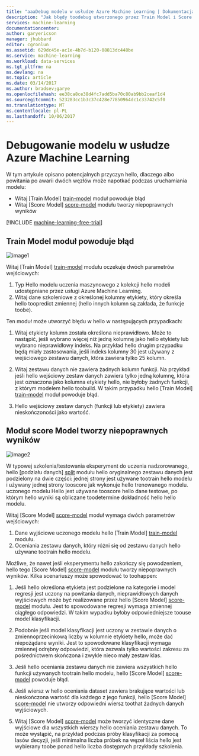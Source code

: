 ```yaml
---
title: "aaaDebug modelu w usłudze Azure Machine Learning | Dokumentacja firmy Microsoft"
description: "Jak błędy toodebug utworzonego przez Train Model i Score Model moduły w usłudze Azure Machine Learning."
services: machine-learning
documentationcenter: 
author: garyericson
manager: jhubbard
editor: cgronlun
ms.assetid: 629dc45e-ac1e-4b7d-b120-08813dc448be
ms.service: machine-learning
ms.workload: data-services
ms.tgt_pltfrm: na
ms.devlang: na
ms.topic: article
ms.date: 03/14/2017
ms.author: bradsev;garye
ms.openlocfilehash: ee38ca8ce38d4fc7add5ba70c80ab9bb2ceaf1d4
ms.sourcegitcommit: 523283cc1b3c37c428e77850964dc1c33742c5f0
ms.translationtype: MT
ms.contentlocale: pl-PL
ms.lasthandoff: 10/06/2017
---
```

# <a name="debug-your-model-in-azure-machine-learning"></a>Debugowanie modelu w usłudze Azure Machine Learning

W tym artykule opisano potencjalnych przyczyn hello, dlaczego albo powitania po awarii dwóch węzłów może napotkać podczas uruchamiania modelu:

* Witaj [Train Model] [ train-model] moduł powoduje błąd 
* Witaj [Score Model] [ score-model] modułu tworzy niepoprawnych wyników 

[!INCLUDE [machine-learning-free-trial](../../includes/machine-learning-free-trial.md)]

## <a name="train-model-module-produces-an-error"></a>Train Model moduł powoduje błąd

![image1](./media/machine-learning-debug-models/train_model-1.png)

Witaj [Train Model] [ train-model] modułu oczekuje dwóch parametrów wejściowych:

1. Typ Hello modelu uczenia maszynowego z kolekcji hello modeli udostępniane przez usługi Azure Machine Learning.
2. Witaj dane szkoleniowe z określonej kolumny etykiety, który określa hello toopredict zmiennej (hello innych kolumn są zakłada, że funkcje toobe).

Ten moduł może utworzyć błędu w hello w następujących przypadkach:

1. Witaj etykiety kolumn została określona nieprawidłowo. Może to nastąpić, jeśli wybrano więcej niż jedną kolumnę jako hello etykiety lub wybrano nieprawidłowy indeks. Na przykład hello drugim przypadku będą miały zastosowania, jeśli indeks kolumny 30 jest używany z wejściowego zestawu danych, która zawiera tylko 25 kolumn.

2. Witaj zestawu danych nie zawiera żadnych kolumn funkcji. Na przykład jeśli hello wejściowy zestaw danych zawiera tylko jedną kolumnę, która jest oznaczona jako kolumna etykiety hello, nie byłoby żadnych funkcji, z którym modelem hello toobuild. W takim przypadku hello [Train Model] [ train-model] moduł powoduje błąd.

3. Hello wejściowy zestaw danych (funkcji lub etykiety) zawiera nieskończoności jako wartość.

## <a name="score-model-module-produces-incorrect-results"></a>Moduł score Model tworzy niepoprawnych wyników

![image2](./media/machine-learning-debug-models/train_test-2.png)

W typowej szkolenia/testowania eksperyment do uczenia nadzorowanego, hello [podziału danych] [ split] modułu hello oryginalnego zestawu danych jest podzielony na dwie części: jednej strony jest używane tootrain hello modelu i używany jednej strony tooscore jak wykonuje hello trenowanego modelu. uczonego modelu Hello jest używane tooscore hello dane testowe, po którym hello wyniki są obliczane toodetermine dokładność hello hello modelu.

Witaj [Score Model] [ score-model] moduł wymaga dwóch parametrów wejściowych:

1. Dane wyjściowe uczonego modelu hello [Train Model] [ train-model] modułu.
2. Oceniania zestawu danych, który różni się od zestawu danych hello używane tootrain hello modelu.

Możliwe, że nawet jeśli eksperymentu hello zakończy się powodzeniem, hello tego [Score Model] [ score-model] modułu tworzy niepoprawnych wyników. Kilka scenariuszy może spowodować to toohappen:

1. Jeśli hello określona etykieta jest podzielone na kategorie i model regresji jest uczony na powitania danych, nieprawidłowych danych wyjściowych może być realizowane przez hello [Score Model] [ score-model] modułu. Jest to spowodowane regresji wymaga zmiennej ciągłego odpowiedzi. W takim wypadku byłoby odpowiedniejsze toouse model klasyfikacji. 

2. Podobnie jeśli model klasyfikacji jest uczony w zestawie danych o zmiennoprzecinkową liczby w kolumnie etykiety hello, może dać niepożądane wyniki. Jest to spowodowane klasyfikacji wymaga zmiennej odrębny odpowiedzi, która zezwala tylko wartości zakresu za pośrednictwem skończona i zwykle nieco mały zestaw klas.

3. Jeśli hello oceniania zestawu danych nie zawiera wszystkich hello funkcji używanych tootrain hello modelu, hello [Score Model] [ score-model] powoduje błąd.

4. Jeśli wiersz w hello oceniania dataset zawiera brakujące wartości lub nieskończona wartość dla każdego z jego funkcji, hello [Score Model] [ score-model] nie utworzy odpowiedni wiersz toothat żadnych danych wyjściowych.

5. Witaj [Score Model] [ score-model] może tworzyć identyczne dane wyjściowe dla wszystkich wierszy hello oceniania zestawu danych. To może wystąpić, na przykład podczas próby klasyfikacji za pomocą lasów decyzji, jeśli minimalna liczba próbek na węzeł liścia hello jest wybierany toobe ponad hello liczba dostępnych przykłady szkolenia.

<!-- Module References -->
[score-model]: https://msdn.microsoft.com/library/azure/401b4f92-e724-4d5a-be81-d5b0ff9bdb33/
[split]: https://msdn.microsoft.com/library/azure/70530644-c97a-4ab6-85f7-88bf30a8be5f/
[train-model]: https://msdn.microsoft.com/library/azure/5cc7053e-aa30-450d-96c0-dae4be720977/

